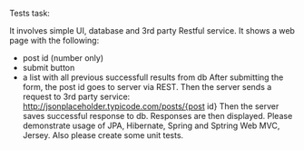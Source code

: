 Tests task:

It involves simple UI, database and 3rd party Restful service.
It shows a web page with the following:
 - post id (number only)
 - submit button
 - a list with all previous successfull results from db
After submitting the form, the post id goes to server via REST.
Then the server sends a request to 3rd party service:
http://jsonplaceholder.typicode.com/posts/{post id}
Then the server saves successful response to db. Responses are then displayed.
Please demonstrate usage of JPA, Hibernate, Spring and Sptring Web MVC, Jersey.
Also please create some unit tests.
